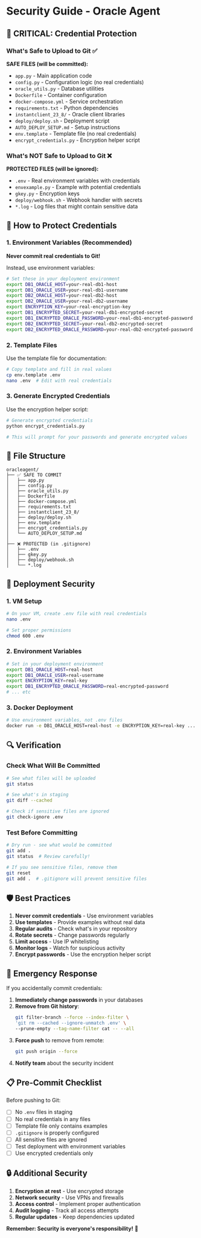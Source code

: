 # Security Guide - Oracle Agent

## 🚨 CRITICAL: Credential Protection

### What's Safe to Upload to Git ✅

**SAFE FILES (will be committed):**
- `app.py` - Main application code
- `config.py` - Configuration logic (no real credentials)
- `oracle_utils.py` - Database utilities
- `Dockerfile` - Container configuration
- `docker-compose.yml` - Service orchestration
- `requirements.txt` - Python dependencies
- `instantclient_23_8/` - Oracle client libraries
- `deploy/deploy.sh` - Deployment script
- `AUTO_DEPLOY_SETUP.md` - Setup instructions
- `env.template` - Template file (no real credentials)
- `encrypt_credentials.py` - Encryption helper script

### What's NOT Safe to Upload to Git ❌

**PROTECTED FILES (will be ignored):**
- `.env` - Real environment variables with credentials
- `envexample.py` - Example with potential credentials
- `gkey.py` - Encryption keys
- `deploy/webhook.sh` - Webhook handler with secrets
- `*.log` - Log files that might contain sensitive data

## 🔐 How to Protect Credentials

### 1. Environment Variables (Recommended)

**Never commit real credentials to Git!**

Instead, use environment variables:

```bash
# Set these in your deployment environment
export DB1_ORACLE_HOST=your-real-db1-host
export DB1_ORACLE_USER=your-real-db1-username
export DB2_ORACLE_HOST=your-real-db2-host
export DB2_ORACLE_USER=your-real-db2-username
export ENCRYPTION_KEY=your-real-encryption-key
export DB1_ENCRYPTED_SECRET=your-real-db1-encrypted-secret
export DB1_ENCRYPTED_ORACLE_PASSWORD=your-real-db1-encrypted-password
export DB2_ENCRYPTED_SECRET=your-real-db2-encrypted-secret
export DB2_ENCRYPTED_ORACLE_PASSWORD=your-real-db2-encrypted-password
```

### 2. Template Files

Use the template file for documentation:

```bash
# Copy template and fill in real values
cp env.template .env
nano .env  # Edit with real credentials
```

### 3. Generate Encrypted Credentials

Use the encryption helper script:

```bash
# Generate encrypted credentials
python encrypt_credentials.py

# This will prompt for your passwords and generate encrypted values
```

## 📁 File Structure

```
oracleagent/
├── ✅ SAFE TO COMMIT
│   ├── app.py
│   ├── config.py
│   ├── oracle_utils.py
│   ├── Dockerfile
│   ├── docker-compose.yml
│   ├── requirements.txt
│   ├── instantclient_23_8/
│   ├── deploy/deploy.sh
│   ├── env.template
│   ├── encrypt_credentials.py
│   └── AUTO_DEPLOY_SETUP.md
│
├── ❌ PROTECTED (in .gitignore)
│   ├── .env
│   ├── gkey.py
│   ├── deploy/webhook.sh
│   └── *.log
```

## 🚀 Deployment Security

### 1. VM Setup

```bash
# On your VM, create .env file with real credentials
nano .env

# Set proper permissions
chmod 600 .env
```

### 2. Environment Variables

```bash
# Set in your deployment environment
export DB1_ORACLE_HOST=real-host
export DB1_ORACLE_USER=real-username
export ENCRYPTION_KEY=real-key
export DB1_ENCRYPTED_ORACLE_PASSWORD=real-encrypted-password
# ... etc
```

### 3. Docker Deployment

```bash
# Use environment variables, not .env files
docker run -e DB1_ORACLE_HOST=real-host -e ENCRYPTION_KEY=real-key ...
```

## 🔍 Verification

### Check What Will Be Committed

```bash
# See what files will be uploaded
git status

# See what's in staging
git diff --cached

# Check if sensitive files are ignored
git check-ignore .env
```

### Test Before Committing

```bash
# Dry run - see what would be committed
git add .
git status  # Review carefully!

# If you see sensitive files, remove them
git reset
git add .  # .gitignore will prevent sensitive files
```

## 🛡️ Best Practices

1. **Never commit credentials** - Use environment variables
2. **Use templates** - Provide examples without real data
3. **Regular audits** - Check what's in your repository
4. **Rotate secrets** - Change passwords regularly
5. **Limit access** - Use IP whitelisting
6. **Monitor logs** - Watch for suspicious activity
7. **Encrypt passwords** - Use the encryption helper script

## 🚨 Emergency Response

If you accidentally commit credentials:

1. **Immediately change passwords** in your databases
2. **Remove from Git history**:
   ```bash
   git filter-branch --force --index-filter \
   'git rm --cached --ignore-unmatch .env' \
   --prune-empty --tag-name-filter cat -- --all
   ```
3. **Force push** to remove from remote:
   ```bash
   git push origin --force
   ```
4. **Notify team** about the security incident

## 📋 Pre-Commit Checklist

Before pushing to Git:

- [ ] No `.env` files in staging
- [ ] No real credentials in any files
- [ ] Template file only contains examples
- [ ] `.gitignore` is properly configured
- [ ] All sensitive files are ignored
- [ ] Test deployment with environment variables
- [ ] Use encrypted credentials only

## 🔒 Additional Security

1. **Encryption at rest** - Use encrypted storage
2. **Network security** - Use VPNs and firewalls
3. **Access control** - Implement proper authentication
4. **Audit logging** - Track all access attempts
5. **Regular updates** - Keep dependencies updated

**Remember: Security is everyone's responsibility!** 🔐 